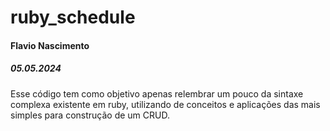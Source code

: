 # ruby_schedule

#### Flavio Nascimento

##### 05.05.2024

Esse código tem como objetivo apenas relembrar um pouco da sintaxe complexa existente em ruby, utilizando de conceitos e aplicações das mais simples para construção de um CRUD.